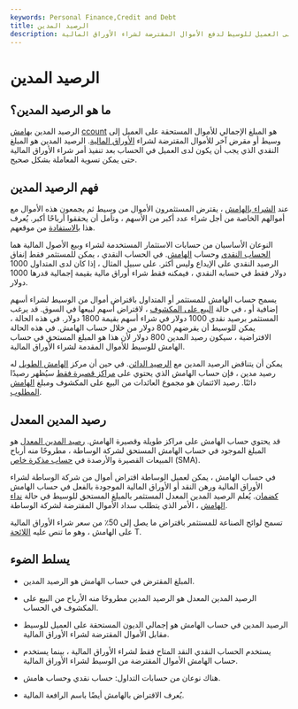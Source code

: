 ```yaml
---
keywords: Personal Finance,Credit and Debt
title: الرصيد المدين
description: الرصيد المدين في حساب الهامش هو المبلغ المستحق على العميل للوسيط لدفع الأموال المقترضة لشراء الأوراق المالية.
---
```


# الرصيد المدين
## ما هو الرصيد المدين؟

الرصيد المدين [بهامش](/marginaccount) [ccount](/marginaccount) هو المبلغ الإجمالي للأموال المستحقة على العميل إلى وسيط أو مقرض آخر للأموال المقترضة لشراء [الأوراق المالية](/security). الرصيد المدين هو المبلغ النقدي الذي يجب أن يكون لدى العميل في الحساب بعد تنفيذ أمر شراء الأوراق المالية حتى يمكن تسوية المعاملة بشكل صحيح.

## فهم الرصيد المدين

عند [الشراء بالهامش](/buying-on-margin) ، يقترض المستثمرون الأموال من وسيط ثم يجمعون هذه الأموال مع أموالهم الخاصة من أجل شراء عدد أكبر من الأسهم ، ونأمل أن يحققوا أرباحًا أكبر. يُعرف هذا [بالاستفادة](/leverage) من موقعهم.

النوعان الأساسيان من حسابات الاستثمار المستخدمة لشراء وبيع الأصول المالية هما [الحساب النقدي](/cashaccount) وحساب [الهامش](/marginaccount). في الحساب النقدي ، يمكن للمستثمر فقط إنفاق الرصيد النقدي على الإيداع وليس أكثر. على سبيل المثال ، إذا كان لدى المتداول 1000 دولار فقط في حسابه النقدي ، فيمكنه فقط شراء أوراق مالية بقيمة إجمالية قدرها 1000 دولار.

يسمح حساب الهامش للمستثمر أو المتداول باقتراض أموال من الوسيط لشراء أسهم إضافية أو ، في حالة [البيع على المكشوف](/shortsale) ، لاقتراض أسهم لبيعها في السوق. قد يرغب المستثمر برصيد نقدي 1000 دولار في شراء أسهم بقيمة 1800 دولار. في هذه الحالة ، يمكن للوسيط أن يقرضهم 800 دولار من خلال حساب الهامش. في هذه الحالة الافتراضية ، سيكون رصيد المدين 800 دولار لأن هذا هو المبلغ المستحق في حساب الهامش للوسيط للأموال المقدمة لشراء الأوراق المالية.

يمكن أن يتناقض الرصيد المدين مع [الرصيد الدائن](/creditbalance). في حين أن مركز [الهامش الطويل](/long) له رصيد مدين ، فإن حساب الهامش الذي يحتوي على [مراكز قصيرة فقط](/short) سيُظهر رصيدًا دائنًا. رصيد الائتمان هو مجموع العائدات من البيع على المكشوف ومبلغ [الهامش المطلوب](/initialmargin).

## رصيد المدين المعدل

قد يحتوي حساب الهامش على مراكز طويلة وقصيرة الهامش. [رصيد المدين المعدل](/adjusteddebitbalance) هو المبلغ الموجود في حساب الهامش المستحق لشركة الوساطة ، مطروحًا منه أرباح المبيعات القصيرة والأرصدة في [حساب مذكرة خاص](/specialmemorandumaccount) (SMA).

في حساب الهامش ، يمكن لعميل الوساطة اقتراض أموال من شركة الوساطة لشراء الأوراق المالية ورهن النقد أو الأوراق المالية الموجودة بالفعل في حساب الهامش [كضمان](/collateral). يُعلم الرصيد المدين المعدل المستثمر بالمبلغ المستحق للوسيط في حالة [نداء الهامش](/margincall) ، الأمر الذي يتطلب سداد الأموال المقترضة لشركة الوساطة.

تسمح لوائح الصناعة للمستثمر باقتراض ما يصل إلى 50٪ من سعر شراء الأوراق المالية على الهامش ، وهو ما تنص عليه [اللائحة](/regulationt) T.

## يسلط الضوء

- المبلغ المقترض في حساب الهامش هو الرصيد المدين.

- الرصيد المدين المعدل هو الرصيد المدين مطروحًا منه الأرباح من البيع على المكشوف في الحساب.

- الرصيد المدين في حساب الهامش هو إجمالي الديون المستحقة على العميل للوسيط مقابل الأموال المقترضة لشراء الأوراق المالية.

- يستخدم الحساب النقدي النقد المتاح فقط لشراء الأوراق المالية ، بينما يستخدم حساب الهامش الأموال المقترضة من الوسيط لشراء الأوراق المالية.

- هناك نوعان من حسابات التداول: حساب نقدي وحساب هامش.

- يُعرف الاقتراض بالهامش أيضًا باسم الرافعة المالية.

